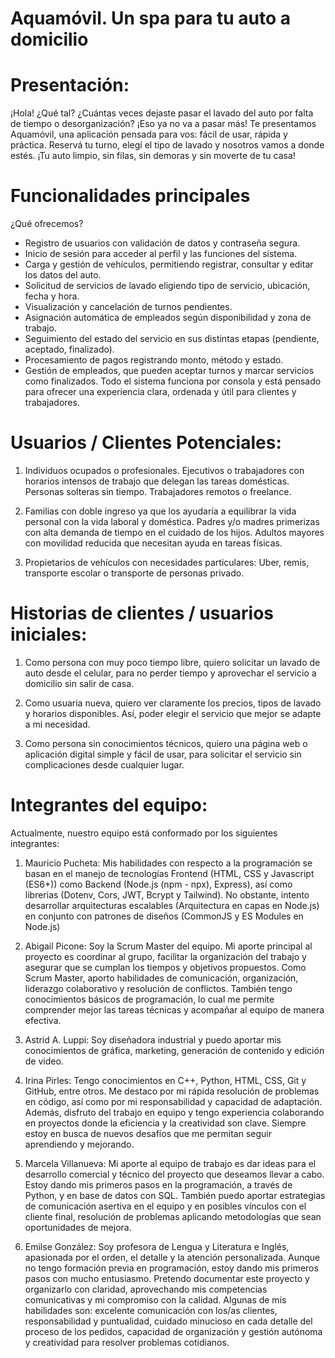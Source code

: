 # Aquamóvil. Un spa para tu auto a domicilio

# Presentación:
¡Hola! ¿Qué tal?
¿Cuántas veces dejaste pasar el lavado del auto por falta de tiempo o desorganización? ¡Eso ya no va a pasar más!
Te presentamos Aquamóvil, una aplicación pensada para vos: fácil de usar, rápida y práctica. Reservá tu turno, elegí el tipo de lavado y nosotros vamos a donde estés.
¡Tu auto limpio, sin filas, sin demoras y sin moverte de tu casa!

# Funcionalidades principales
¿Qué ofrecemos?
* Registro de usuarios con validación de datos y contraseña segura.
* Inicio de sesión para acceder al perfil y las funciones del sistema.
* Carga y gestión de vehículos, permitiendo registrar, consultar y editar los datos del auto.
* Solicitud de servicios de lavado eligiendo tipo de servicio, ubicación, fecha y hora.
* Visualización y cancelación de turnos pendientes.
* Asignación automática de empleados según disponibilidad y zona de trabajo.
* Seguimiento del estado del servicio en sus distintas etapas (pendiente, aceptado, finalizado).
* Procesamiento de pagos registrando monto, método y estado.
* Gestión de empleados, que pueden aceptar turnos y marcar servicios como finalizados.
Todo el sistema funciona por consola y está pensado para ofrecer una experiencia clara, ordenada y útil para clientes y trabajadores.

# Usuarios / Clientes Potenciales:
1. Individuos ocupados o profesionales.
Ejecutivos o trabajadores con horarios intensos de trabajo que delegan las tareas domésticas.
Personas solteras sin tiempo.
Trabajadores remotos o freelance.

2. Familias con doble ingreso ya que los ayudaría a equilibrar la vida personal con la vida laboral y doméstica.
Padres y/o madres primerizas con alta demanda de tiempo en el cuidado de los hijos.
Adultos mayores con movilidad reducida que necesitan ayuda en tareas físicas.

3. Propietarios de vehículos con necesidades particulares:
Uber, remis, transporte escolar o transporte de personas privado.

# Historias de clientes / usuarios iniciales:

1. Como persona con muy poco tiempo libre, quiero solicitar un lavado de auto desde el celular, para no perder tiempo y aprovechar el servicio a domicilio sin salir de casa.

2. Como usuaria nueva, quiero ver claramente los precios, tipos de lavado y horarios disponibles. Así, poder elegir el servicio que mejor se adapte a mi necesidad.

3. Como persona sin conocimientos técnicos, quiero una página web o aplicación digital simple y fácil de usar, para solicitar el servicio sin complicaciones desde cualquier lugar.

# Integrantes del equipo:
Actualmente, nuestro equipo está conformado por los siguientes integrantes:

1) Mauricio Pucheta: Mis habilidades con respecto a la programación se basan en el manejo de tecnologías Frontend (HTML, CSS y Javascript (ES6+)) como Backend (Node.js (npm - npx), Express), así como librerias (Dotenv, Cors, JWT, Bcrypt y Tailwind). No obstante, intento desarrollar arquitecturas escalables (Arquitectura en capas en Node.js) en conjunto con patrones de diseños (CommonJS y ES Modules en Node.js) 

2) Abigail Picone: Soy la Scrum Master del equipo. Mi aporte principal al proyecto es coordinar al grupo, facilitar la organización del trabajo y asegurar que se cumplan los tiempos y objetivos propuestos. Como Scrum Master, aporto habilidades de comunicación, organización, liderazgo colaborativo y resolución de conflictos. También tengo conocimientos básicos de programación, lo cual me permite comprender mejor las tareas técnicas y acompañar al equipo de manera efectiva.

3) Astrid A. Luppi: Soy diseñadora industrial y puedo aportar mis conocimientos de gráfica, marketing, generación de contenido y edición de video.

4) Irina Pirles: Tengo conocimientos en C++, Python, HTML, CSS, Git y GitHub, entre otros. Me destaco por mi rápida resolución de problemas en código, así como por mi responsabilidad y capacidad de adaptación. Además, disfruto del trabajo en equipo y tengo experiencia colaborando en proyectos donde la eficiencia y la creatividad son clave. Siempre estoy en busca de nuevos desafíos que me permitan seguir aprendiendo y mejorando.

5) Marcela Villanueva: Mi aporte al equipo de trabajo es dar ideas para el desarrollo comercial y técnico del proyecto que deseamos llevar a cabo. Estoy dando mis primeros pasos en la programación, a través de Python, y en base de datos con SQL. También puedo aportar estrategias de comunicación asertiva en el equipo y en posibles vínculos con el cliente final, resolución de problemas aplicando metodologías que sean oportunidades de mejora. 

6) Emilse González: Soy profesora de Lengua y Literatura e Inglés, apasionada por el orden, el detalle y la atención personalizada. Aunque no tengo formación previa en programación, estoy dando mis primeros pasos con mucho entusiasmo. Pretendo documentar este proyecto y organizarlo con claridad, aprovechando mis competencias comunicativas y mi compromiso con la calidad. Algunas de mis habilidades son: excelente comunicación con los/as clientes, responsabilidad y puntualidad, cuidado minucioso en cada detalle del proceso de los pedidos, capacidad de organización y gestión autónoma y creatividad para resolver problemas cotidianos.

